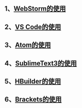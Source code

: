 ## 1、[WebStorm的使用](https://www.jianshu.com/p/4ce97b360c13)

## 2、[VS Code的使用](https://www.jianshu.com/p/1a6914bcbad1)

## 3、[Atom的使用](https://www.cnblogs.com/jadeboy/p/5255162.html)

## 4、[SublimeText3的使用](https://www.cnblogs.com/wind128/p/4409422.html)

## 5、[HBuilder的使用](https://www.cnblogs.com/wj-1314/p/9368995.html)

## 6、[Brackets的使用](https://blog.csdn.net/melon19931226/article/details/68066971/)